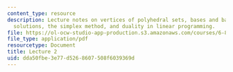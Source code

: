 ```yaml
---
content_type: resource
description: Lecture notes on vertices of polyhedral sets, bases and basic feasible
  solutions, the simplex method, and duality in linear programming.
file: https://ol-ocw-studio-app-production.s3.amazonaws.com/courses/6-854j-advanced-algorithms-fall-2008/dda50fbe3e77d5268607508f6039369d_lect9_10.pdf
file_type: application/pdf
resourcetype: Document
title: Lecture 2
uid: dda50fbe-3e77-d526-8607-508f6039369d
---
```

